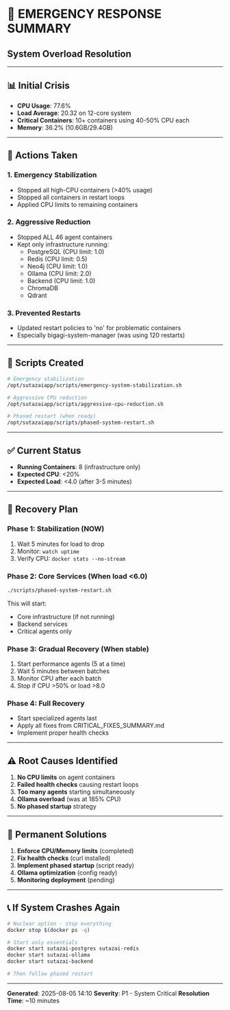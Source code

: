 # 🚨 EMERGENCY RESPONSE SUMMARY
## System Overload Resolution

---

## 📊 Initial Crisis
- **CPU Usage**: 77.6% 
- **Load Average**: 20.32 on 12-core system
- **Critical Containers**: 10+ containers using 40-50% CPU each
- **Memory**: 36.2% (10.6GB/29.4GB)

---

## 🛑 Actions Taken

### 1. Emergency Stabilization
- Stopped all high-CPU containers (>40% usage)
- Stopped all containers in restart loops
- Applied CPU limits to remaining containers

### 2. Aggressive Reduction
- Stopped ALL 46 agent containers
- Kept only infrastructure running:
  - PostgreSQL (CPU limit: 1.0)
  - Redis (CPU limit: 0.5)
  - Neo4j (CPU limit: 1.0)
  - Ollama (CPU limit: 2.0)
  - Backend (CPU limit: 1.0)
  - ChromaDB
  - Qdrant

### 3. Prevented Restarts
- Updated restart policies to 'no' for problematic containers
- Especially bigagi-system-manager (was using 120 restarts)

---

## 📁 Scripts Created

```bash
# Emergency stabilization
/opt/sutazaiapp/scripts/emergency-system-stabilization.sh

# Aggressive CPU reduction
/opt/sutazaiapp/scripts/aggressive-cpu-reduction.sh

# Phased restart (when ready)
/opt/sutazaiapp/scripts/phased-system-restart.sh
```

---

## ✅ Current Status
- **Running Containers**: 8 (infrastructure only)
- **Expected CPU**: <20%
- **Expected Load**: <4.0 (after 3-5 minutes)

---

## 🔧 Recovery Plan

### Phase 1: Stabilization (NOW)
1. Wait 5 minutes for load to drop
2. Monitor: `watch uptime`
3. Verify CPU: `docker stats --no-stream`

### Phase 2: Core Services (When load <6.0)
```bash
./scripts/phased-system-restart.sh
```
This will start:
- Core infrastructure (if not running)
- Backend services
- Critical agents only

### Phase 3: Gradual Recovery (When stable)
1. Start performance agents (5 at a time)
2. Wait 5 minutes between batches
3. Monitor CPU after each batch
4. Stop if CPU >50% or load >8.0

### Phase 4: Full Recovery
- Start specialized agents last
- Apply all fixes from CRITICAL_FIXES_SUMMARY.md
- Implement proper health checks

---

## ⚠️ Root Causes Identified

1. **No CPU limits** on agent containers
2. **Failed health checks** causing restart loops
3. **Too many agents** starting simultaneously
4. **Ollama overload** (was at 185% CPU)
5. **No phased startup** strategy

---

## 🎯 Permanent Solutions

1. **Enforce CPU/Memory limits** (completed)
2. **Fix health checks** (curl installed)
3. **Implement phased startup** (script ready)
4. **Ollama optimization** (config ready)
5. **Monitoring deployment** (pending)

---

## 📞 If System Crashes Again

```bash
# Nuclear option - stop everything
docker stop $(docker ps -q)

# Start only essentials
docker start sutazai-postgres sutazai-redis
docker start sutazai-ollama
docker start sutazai-backend

# Then follow phased restart
```

---

**Generated**: 2025-08-05 14:10
**Severity**: P1 - System Critical
**Resolution Time**: ~10 minutes